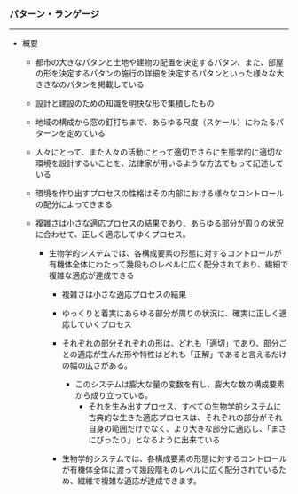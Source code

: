 ###  パターン・ランゲージ


---


- 概要
    - 都市の大きなパタンと土地や建物の配置を決定するパタン、また、部屋の形を決定するパタンの施行の詳細を決定するパタンといった様々な大きさなのパタンを掲載している
    
	- 設計と建設のための知識を明快な形で集積したもの
	- 地域の構成から窓の釘打ちまで、あらゆる尺度（スケール）にわたるパターンを定めている
	- 人々にとって、また人々の活動にとって適切でさらに生態学的に適切な環境を設計するいことを、法律家が用いるような方法でもって記述している

    - 環境を作り出すプロセスの性格はその内部における様々なコントロールの配分によってきまる
    
    - 複雑さは小さな適応プロセスの結果であり、あらゆる部分が周りの状況に合わせて、正しく適応してゆくプロセス。
        - 生物学的システムでは、各構成要素の形態に対するコントロールが有機体全体にわたって幾段ものレベルに広く配分されており、繊細で複雑な適応が達成できる
            - 複雑さは小さな適応プロセスの結果
            - ゆっくりと着実にあらゆる部分が周りの状況に、確実に正しく適応していくプロセス
            - それぞれの部分それぞれの形は、どれも「適切」であり、部分ごとの適応が生んだ形や特性はどれも「正解」であると言えるだけの幅の広さがある。
                - このシステムは膨大な量の変数を有し、膨大な数の構成要素から成り立っている。
                    - それを生み出すプロセス、すべての生物学的システムに古典的な生きた適応プロセスは、それぞれの部分がそれ自身の範囲だけでなく、より大きな部分に適応し、「まさにぴったり」となるように出来ている
                    
            - 生物学的システムでは、各構成要素の形態に対するコントロールが有機体全体に渡って幾段階ものレベルに広く配分されているため、繊維で複雑な適応が達成できます。
            
                                
    